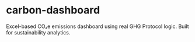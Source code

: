 # carbon-dashboard
Excel-based CO₂e emissions dashboard using real GHG Protocol logic. Built for sustainability analytics.
